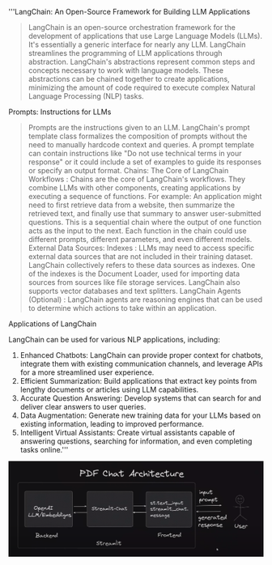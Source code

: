 
'''LangChain: An Open-Source Framework for Building LLM Applications
> LangChain is an open-source orchestration framework for the development of applications that use Large Language Models (LLMs).
> It's essentially a generic interface for nearly any LLM.
> LangChain streamlines the programming of LLM applications through abstraction.
> LangChain's abstractions represent common steps and concepts necessary to work with language models. These abstractions can be chained together to create applications, minimizing the amount of code required to execute complex Natural Language Processing (NLP) tasks.

Prompts: Instructions for LLMs
> Prompts are the instructions given to an LLM. LangChain's prompt template class formalizes the composition of prompts without the need to manually hardcode context and queries. A prompt template can contain instructions like "Do not use technical terms in your response" or it could include a set of examples to guide its responses or specify an output format.
> Chains: The Core of LangChain Workflows : Chains are the core of LangChain's workflows. They combine LLMs with other components, creating applications by executing a sequence of functions. For example: An application might need to first retrieve data from a website, then summarize the retrieved text, and finally use that summary to answer user-submitted questions. This is a sequential chain where the output of one function acts as the input to the next. Each function in the chain could use different prompts, different parameters, and even different models.
> External Data Sources: Indexes : LLMs may need to access specific external data sources that are not included in their training dataset. LangChain collectively refers to these data sources as indexes. One of the indexes is the Document Loader, used for importing data sources from sources like file storage services. LangChain also supports vector databases and text splitters.
> LangChain Agents (Optional) : LangChain agents are reasoning engines that can be used to determine which actions to take within an application.

Applications of LangChain

LangChain can be used for various NLP applications, including:

1. Enhanced Chatbots: LangChain can provide proper context for chatbots, integrate them with existing communication channels, and leverage APIs for a more streamlined user experience.
2. Efficient Summarization: Build applications that extract key points from lengthy documents or articles using LLM capabilities.
3. Accurate Question Answering: Develop systems that can search for and deliver clear answers to user queries.
4. Data Augmentation: Generate new training data for your LLMs based on existing information, leading to improved performance.
5. Intelligent Virtual Assistants: Create virtual assistants capable of answering questions, searching for information, and even completing tasks online.'''

![alt text](image.png)
